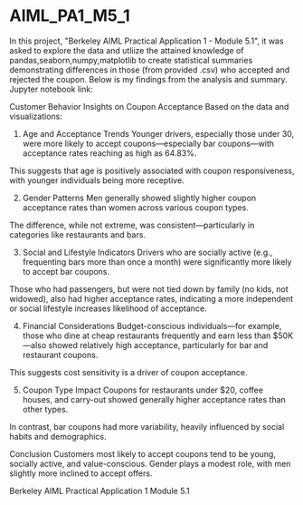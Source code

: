 # AIML_PA1_M5_1

In this project, "Berkeley AIML Practical Application 1 - Module 5.1", it was asked to explore the data and utliize the attained knowledge of pandas,seaborn,numpy,matplotlib to create statistical summaries demonstrating differences in those (from provided .csv) who accepted and rejected the coupon. Below is my findings from the analysis and summary. Jupyter notebook link:






Customer Behavior Insights on Coupon Acceptance
Based on the data and visualizations:

1. Age and Acceptance Trends
Younger drivers, especially those under 30, were more likely to accept coupons—especially bar coupons—with acceptance rates reaching as high as 64.83%.

This suggests that age is positively associated with coupon responsiveness, with younger individuals being more receptive.

2. Gender Patterns
Men generally showed slightly higher coupon acceptance rates than women across various coupon types.

The difference, while not extreme, was consistent—particularly in categories like restaurants and bars.

3. Social and Lifestyle Indicators
Drivers who are socially active (e.g., frequenting bars more than once a month) were significantly more likely to accept bar coupons.

Those who had passengers, but were not tied down by family (no kids, not widowed), also had higher acceptance rates, indicating a more independent or social lifestyle increases likelihood of acceptance.

4. Financial Considerations
Budget-conscious individuals—for example, those who dine at cheap restaurants frequently and earn less than $50K—also showed relatively high acceptance, particularly for bar and restaurant coupons.

This suggests cost sensitivity is a driver of coupon acceptance.

5. Coupon Type Impact
Coupons for restaurants under $20, coffee houses, and carry-out showed generally higher acceptance rates than other types.

In contrast, bar coupons had more variability, heavily influenced by social habits and demographics.

Conclusion
Customers most likely to accept coupons tend to be young, socially active, and value-conscious. Gender plays a modest role, with men slightly more inclined to accept offers. 

Berkeley AIML Practical Application 1 Module 5.1
